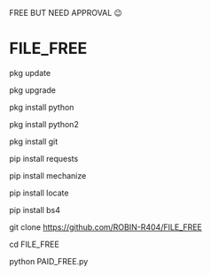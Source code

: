 FREE BUT NEED APPROVAL 😉


# FILE_FREE



pkg update

pkg upgrade

pkg install python

pkg install python2

pkg install git

pip install requests

pip install mechanize

pip install locate

pip install bs4

git clone https://github.com/ROBIN-R404/FILE_FREE

cd FILE_FREE

python PAID_FREE.py
